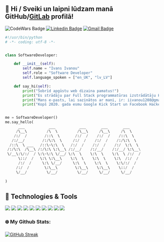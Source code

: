 ## 👋 Hi / Sveiki un laipni lūdzam manā GitHub/<a href="https://gitlab.com/janisivanoov">GitLab</a> profilā!
![CodeWars Badge](https://www.codewars.com/users/g964/badges/micro) [![Linkedin Badge](https://img.shields.io/badge/-LinkedIn-blue?style=flat-square&logo=Linkedin&logoColor=white&link=https://www.linkedin.com/in/ivan-ivanou-janis/)](https://www.linkedin.com/in/ivan-ivanou-janis/) [![Gmail Badge](https://img.shields.io/badge/-Gmail-c14438?style=flat-square&logo=Gmail&logoColor=white&link=mailto:iivanou1208@gmail.com)](mailto:iivanou1208@gmail.com) 

```python
#!/usr/bin/python
# -*- coding: utf-8 -*-


class SoftwareDeveloper:

    def __init__(self):
        self.name = "Ivans Ivanou"
        self.role = "Software Developer"
        self.language_spoken = ["en_UK", "lv_LV"]

    def say_hi(self):
        print("Šobrīd apgūstu web dizaina pamatus!")
        print("Es strādāju par Full Stack programmatūras izstrādātāju Hexens.io")
        print("Mans e-pasts, lai sazinātos ar mani, ir: iivanou1208@gmail.com vai iivanou@inbox.lv")
        print("Kopš 2020. gada esmu Google Kick Start un Facebook Hacker Cup sacensību dalībnieks")


me = SoftwareDeveloper()
me.say_hello(
      ___           ___           ___       ___       ___     
     /\__\         /\  \         /\__\     /\__\     /\  \    
    /:/  /        /::\  \       /:/  /    /:/  /    /::\  \   
   /:/__/        /:/\:\  \     /:/  /    /:/  /    /:/\:\  \  
  /::\  \ ___   /::\~\:\  \   /:/  /    /:/  /    /:/  \:\  \ 
 /:/\:\  /\__\ /:/\:\ \:\__\ /:/__/    /:/__/    /:/__/ \:\__\
 \/__\:\/:/  / \:\~\:\ \/__/ \:\  \    \:\  \    \:\  \ /:/  /
      \::/  /   \:\ \:\__\    \:\  \    \:\  \    \:\  /:/  / 
      /:/  /     \:\ \/__/     \:\  \    \:\  \    \:\/:/  /  
     /:/  /       \:\__\        \:\__\    \:\__\    \::/  /   
     \/__/         \/__/         \/__/     \/__/     \/__/    
     
)
```
## 🔧 Technologies & Tools

![](https://img.shields.io/badge/OS-Linux-informational?style=flat&logo=linux&logoColor=white&color=6aa6f8)
![](https://img.shields.io/badge/Editor-VS_Code-informational?style=flat&logo=visual-studio-code&logoColor=white&color=6aa6f8)
![](https://img.shields.io/badge/Code-Python-informational?style=flat&logo=python&logoColor=white&color=6aa6f8)
![](https://img.shields.io/badge/Code-JavaScript-informational?style=flat&logo=javascript&logoColor=white&color=6aa6f8)
![](https://img.shields.io/badge/Code-Golang-informational?style=flat&logo=go&logoColor=white&color=6aa6f8)
![](https://img.shields.io/badge/Code-React-informational?style=flat&logo=react&logoColor=white&color=6aa6f8)
![](https://img.shields.io/badge/Shell-Bash-informational?style=flat&logo=gnu-bash&logoColor=white&color=6aa6f8)
![](https://img.shields.io/badge/Tools-PostgreSQL-informational?style=flat&logo=postgresql&logoColor=white&color=6aa6f8)
![](https://img.shields.io/badge/Tools-Docker-informational?style=flat&logo=docker&logoColor=white&color=6aa6f8)
![](https://img.shields.io/badge/Tools-Kubernetes-informational?style=flat&logo=kubernetes&logoColor=white&color=6aa6f8)


### ❄️ My Github Stats:
[![GitHub Streak](https://github-readme-streak-stats.herokuapp.com/?user=janisivanoov&theme=dark)](https://git.io/streak-stats)
